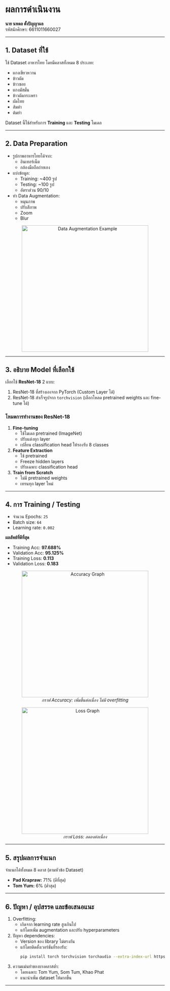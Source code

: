 # ผลการดำเนินงาน  
**นาย นพดล ตั้งปัญญาผล**  
รหัสนักศึกษา: 6611011660027  

---

## 1. Dataset ที่ใช้
ใช้ Dataset อาหารไทย โดยมีคลาสทั้งหมด 8 ประเภท:
- แกงเขียวหวาน  
- ข้าวผัด  
- ข้าวซอย  
- แกงมัสมั่น  
- ข้าวผัดกระเพรา  
- ผัดไทย  
- ส้มตำ  
- ต้มยำ  

Dataset นี้ใช้สำหรับการ **Training** และ **Testing** โมเดล

---

## 2. Data Preparation
- รูปภาพอาหารไทยได้จาก:
  - อินเทอร์เน็ต
  - กล้องมือถือถ่ายเอง
- แบ่งข้อมูล:
  - Training: ~400 รูป
  - Testing: ~100 รูป  
  - อัตราส่วน 90/10
- ทำ Data Augmentation:
  - หมุนภาพ
  - ปรับสีภาพ
  - Zoom
  - Blur  

<p align="center">
  <img src="images/augmentation-example.png" alt="Data Augmentation Example" width="400"/>
</p>

---

## 3. อธิบาย Model ที่เลือกใช้
เลือกใช้ **ResNet-18** 2 แบบ:
1. ResNet-18 ที่สร้างเองจาก PyTorch (Custom Layer ได้)
2. ResNet-18 สำเร็จรูปจาก `torchvision` (เลือกโหลด pretrained weights และ fine-tune ได้)

### โหมดการทำงานของ ResNet-18
1. **Fine-tuning**  
   - ใช้โมเดล pretrained (ImageNet)
   - ปรับแต่งทุก layer
   - เปลี่ยน classification head ให้รองรับ 8 classes
2. **Feature Extraction**  
   - ใช้ pretrained
   - Freeze hidden layers
   - ปรับเฉพาะ classification head
3. **Train from Scratch**  
   - ไม่มี pretrained weights
   - เทรนทุก layer ใหม่

---

## 4. การ Training / Testing
- จำนวน Epochs: `25`
- Batch size: `64`
- Learning rate: `0.002`

**ผลลัพธ์ที่ดีที่สุด**  
- Training Acc: **97.688%**  
- Validation Acc: **95.125%**  
- Training Loss: **0.113**  
- Validation Loss: **0.183**  

<p align="center">
  <img src="images/accuracy-graph.png" alt="Accuracy Graph" width="400"/>
  <br>
  <em>กราฟ Accuracy: เพิ่มขึ้นต่อเนื่อง ไม่มี overfitting</em>
</p>

<p align="center">
  <img src="images/loss-graph.png" alt="Loss Graph" width="400"/>
  <br>
  <em>กราฟ Loss: ลดลงต่อเนื่อง</em>
</p>

---

## 5. สรุปผลการจำแนก
จำแนกได้ทั้งหมด 8 คลาส (ตามหัวข้อ Dataset)  
- **Pad Krapraw:** 71% (ดีที่สุด)  
- **Tom Yum:** 6% (ต่ำสุด)  

---

## 6. ปัญหา / อุปสรรค และข้อเสนอแนะ
1. Overfitting:
   - เกิดจาก learning rate สูงเกินไป
   - แก้โดยเพิ่ม augmentation และปรับ hyperparameters
2. ปัญหา dependencies:
   - Version ของ library ไม่ตรงกัน
   - แก้โดยติดตั้งเวอร์ชันที่รองรับ:
     ```bash
     pip install torch torchvision torchaudio --extra-index-url https://download.pytorch.org/whl/cu121
     ```
3. ความแม่นยำของบางคลาสต่ำ:
   - โดยเฉพาะ Tom Yum, Som Tum, Khao Phat  
   - แนะนำเพิ่ม dataset ให้มากขึ้น

---


